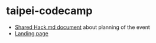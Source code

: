 # taipei-codecamp

* [Shared Hack.md document](https://hackmd.io/s/rkjBL-mGb) about planning of the event
* [Landing page](https://wizardamigos-codecamp2018.herokuapp.com/landingPage)
